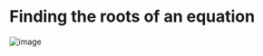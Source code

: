 Finding the roots of an equation
========================
![image](https://user-images.githubusercontent.com/58353436/132515654-3e2e7279-dca9-47f5-9ea4-def679fb3e36.png)
